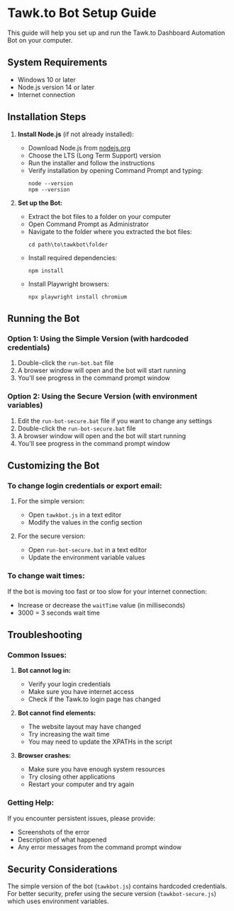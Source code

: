 # Tawk.to Bot Setup Guide

This guide will help you set up and run the Tawk.to Dashboard Automation Bot on your computer.

## System Requirements

- Windows 10 or later
- Node.js version 14 or later
- Internet connection

## Installation Steps

1. **Install Node.js** (if not already installed):
   - Download Node.js from [nodejs.org](https://nodejs.org/)
   - Choose the LTS (Long Term Support) version
   - Run the installer and follow the instructions
   - Verify installation by opening Command Prompt and typing:
     ```
     node --version
     npm --version
     ```

2. **Set up the Bot:**
   - Extract the bot files to a folder on your computer
   - Open Command Prompt as Administrator
   - Navigate to the folder where you extracted the bot files:
     ```
     cd path\to\tawkbot\folder
     ```
   - Install required dependencies:
     ```
     npm install
     ```
   - Install Playwright browsers:
     ```
     npx playwright install chromium
     ```

## Running the Bot

### Option 1: Using the Simple Version (with hardcoded credentials)

1. Double-click the `run-bot.bat` file
2. A browser window will open and the bot will start running
3. You'll see progress in the command prompt window

### Option 2: Using the Secure Version (with environment variables)

1. Edit the `run-bot-secure.bat` file if you want to change any settings
2. Double-click the `run-bot-secure.bat` file
3. A browser window will open and the bot will start running
4. You'll see progress in the command prompt window

## Customizing the Bot

### To change login credentials or export email:

1. For the simple version:
   - Open `tawkbot.js` in a text editor
   - Modify the values in the config section

2. For the secure version:
   - Open `run-bot-secure.bat` in a text editor
   - Update the environment variable values

### To change wait times:

If the bot is moving too fast or too slow for your internet connection:
- Increase or decrease the `waitTime` value (in milliseconds)
- 3000 = 3 seconds wait time

## Troubleshooting

### Common Issues:

1. **Bot cannot log in:**
   - Verify your login credentials
   - Make sure you have internet access
   - Check if the Tawk.to login page has changed

2. **Bot cannot find elements:**
   - The website layout may have changed
   - Try increasing the wait time
   - You may need to update the XPATHs in the script

3. **Browser crashes:**
   - Make sure you have enough system resources
   - Try closing other applications
   - Restart your computer and try again

### Getting Help:

If you encounter persistent issues, please provide:
- Screenshots of the error
- Description of what happened
- Any error messages from the command prompt window

## Security Considerations

The simple version of the bot (`tawkbot.js`) contains hardcoded credentials. 
For better security, prefer using the secure version (`tawkbot-secure.js`) which uses environment variables. 